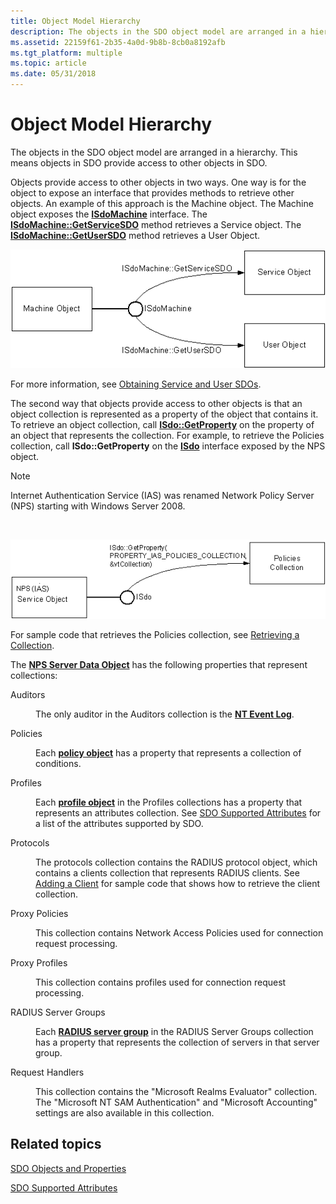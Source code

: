 ```yaml
---
title: Object Model Hierarchy
description: The objects in the SDO object model are arranged in a hierarchy. This means objects in SDO provide access to other objects in SDO.
ms.assetid: 22159f61-2b35-4a0d-9b8b-8cb0a8192afb
ms.tgt_platform: multiple
ms.topic: article
ms.date: 05/31/2018
---
```


# Object Model Hierarchy

The objects in the SDO object model are arranged in a hierarchy. This means objects in SDO provide access to other objects in SDO.

Objects provide access to other objects in two ways. One way is for the object to expose an interface that provides methods to retrieve other objects. An example of this approach is the Machine object. The Machine object exposes the [**ISdoMachine**](https://docs.microsoft.com/windows/desktop/api/sdoias/nn-sdoias-isdomachine) interface. The [**ISdoMachine::GetServiceSDO**](https://docs.microsoft.com/windows/desktop/api/sdoias/nf-sdoias-isdomachine-getservicesdo) method retrieves a Service object. The [**ISdoMachine::GetUserSDO**](https://docs.microsoft.com/windows/desktop/api/sdoias/nf-sdoias-isdomachine-getusersdo) method retrieves a User Object.

![machine object exposing isdomachine interface](images/sdo01.png)

For more information, see [Obtaining Service and User SDOs](https://docs.microsoft.com/windows/desktop/Nps/sdo-obtaining-service-and-user-sdos).

The second way that objects provide access to other objects is that an object collection is represented as a property of the object that contains it. To retrieve an object collection, call [**ISdo::GetProperty**](https://docs.microsoft.com/windows/desktop/api/sdoias/nf-sdoias-isdo-getproperty) on the property of an object that represents the collection. For example, to retrieve the Policies collection, call **ISdo::GetProperty** on the [**ISdo**](https://docs.microsoft.com/windows/desktop/api/sdoias/nn-sdoias-isdo) interface exposed by the NPS object.

> [!Note]  
> Internet Authentication Service (IAS) was renamed Network Policy Server (NPS) starting with Windows Server 2008.

 

![retrieving the policies collection](images/sdo02.png)

For sample code that retrieves the Policies collection, see [Retrieving a Collection](https://docs.microsoft.com/windows/desktop/Nps/sdo-retrieving-a-collection).

The [**NPS Server Data Object**](https://docs.microsoft.com/windows/desktop/api/sdoias/ne-sdoias-iasproperties) has the following properties that represent collections:

<dl> <dt>

<span id="Auditors"></span><span id="auditors"></span><span id="AUDITORS"></span>Auditors
</dt> <dd>

The only auditor in the Auditors collection is the [**NT Event Log**](https://docs.microsoft.com/windows/desktop/api/sdoias/ne-sdoias-nteventlogproperties).

</dd> <dt>

<span id="Policies"></span><span id="policies"></span><span id="POLICIES"></span>Policies
</dt> <dd>

Each [**policy object**](https://docs.microsoft.com/windows/desktop/api/sdoias/ne-sdoias-policyproperties) has a property that represents a collection of conditions.

</dd> <dt>

<span id="Profiles"></span><span id="profiles"></span><span id="PROFILES"></span>Profiles
</dt> <dd>

Each [**profile object**](https://docs.microsoft.com/windows/desktop/api/sdoias/ne-sdoias-profileproperties) in the Profiles collections has a property that represents an attributes collection. See [SDO Supported Attributes](https://docs.microsoft.com/windows/desktop/Nps/sdo-sdo-supported-attributes) for a list of the attributes supported by SDO.

</dd> <dt>

<span id="Protocols"></span><span id="protocols"></span><span id="PROTOCOLS"></span>Protocols
</dt> <dd>

The protocols collection contains the RADIUS protocol object, which contains a clients collection that represents RADIUS clients. See [Adding a Client](https://docs.microsoft.com/windows/desktop/Nps/sdo-adding-a-client) for sample code that shows how to retrieve the client collection.

</dd> <dt>

<span id="Proxy_Policies"></span><span id="proxy_policies"></span><span id="PROXY_POLICIES"></span>Proxy Policies
</dt> <dd>

This collection contains Network Access Policies used for connection request processing.

</dd> <dt>

<span id="Proxy_Profiles"></span><span id="proxy_profiles"></span><span id="PROXY_PROFILES"></span>Proxy Profiles
</dt> <dd>

This collection contains profiles used for connection request processing.

</dd> <dt>

<span id="RADIUS_Server_Groups"></span><span id="radius_server_groups"></span><span id="RADIUS_SERVER_GROUPS"></span>RADIUS Server Groups
</dt> <dd>

Each [**RADIUS server group**](https://docs.microsoft.com/windows/desktop/api/sdoias/ne-sdoias-radiusservergroupproperties) in the RADIUS Server Groups collection has a property that represents the collection of servers in that server group.

</dd> <dt>

<span id="Request_Handlers"></span><span id="request_handlers"></span><span id="REQUEST_HANDLERS"></span>Request Handlers
</dt> <dd>

This collection contains the "Microsoft Realms Evaluator" collection. The "Microsoft NT SAM Authentication" and "Microsoft Accounting" settings are also available in this collection.

</dd> </dl>

## Related topics

<dl> <dt>

[SDO Objects and Properties](https://docs.microsoft.com/windows/desktop/Nps/sdo-objects-and-properties)
</dt> <dt>

[SDO Supported Attributes](https://docs.microsoft.com/windows/desktop/Nps/sdo-sdo-supported-attributes)
</dt> </dl>

 

 





